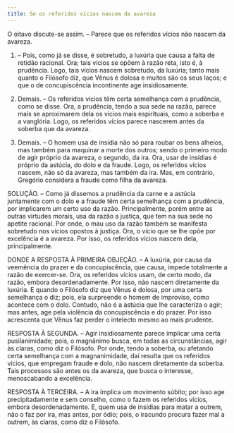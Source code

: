 ```yaml
---
title: Se os referidos vícios nascem da avareza
---
```


O oitavo discute-se assim. – Parece que os referidos vícios não nascem da avareza.  

1. – Pois, como já se disse, é sobretudo, a luxúria que causa a falta de retidão racional. Ora; tais vícios se opõem à razão reta, isto é, à prudência. Logo, tais vícios nascem sobretudo, da luxúria; tanto mais quanto o Filósofo diz, que Vênus é dolosa e muitos são os seus laços; e que o de concupiscência incontinente age insidiosamente.  

2. Demais. – Os referidos vícios têm certa semelhança com a prudência, como se disse. Ora, a prudência, tendo a sua sede na razão, parece mais se aproximarem dela os vícios mais espirituais, como a soberba e a vanglória. Logo, os referidos vícios parece nascerem antes da soberba que da avareza.  

3. Demais. – O homem usa de insídia não só para roubar os bens alheios, mas também para maquinar a morte dos outros; sendo o primeiro modo de agir próprio da avareza, o segundo, da ira. Ora, usar de insídias é próprio da astúcia, do dolo e da fraude. Logo, os referidos vícios nascem, não só da avareza, mas também da ira.  Mas, em contrário, Gregório considera a fraude como filha da avareza.  

SOLUÇÃO. – Como já dissemos a prudência da carne e a astúcia juntamente com o dolo e a fraude têm certa semelhança com a prudência, por implicarem um certo uso da razão. Principalmente, porém entre as outras virtudes morais, usa da razão a justiça, que tem na sua sede no apetite racional. Por onde, o mau uso da razão também se manifesta sobretudo nos vícios opostos à justiça. Ora, o vício que se lhe opõe por excelência é a avareza. Por isso, os referidos vícios nascem dela, principalmente. 

DONDE A RESPOSTA À PRIMEIRA OBJEÇÃO. – A luxúria, por causa da veemência do prazer e da concupiscência, que causa, impede totalmente a razão de exercer-se. Ora, os referidos vícios usam, de certo modo, da razão, embora desordenadamente. Por isso, não nascem diretamente da luxúria. E quando o Filósofo diz que Vênus é dolosa, por uma certa semelhança o diz; pois, ela surpreende o homem de improviso, como acontece com o dolo. Contudo, não é a astúcia que lhe caracteriza o agir; mas antes, age pela violência da concupiscência e do prazer. Por isso acrescenta que Vênus faz perder o intelecto mesmo ao mais prudente.  

RESPOSTA À SEGUNDA. – Agir insidiosamente parece implicar uma certa pusilanimidade; pois, o magnânimo busca, em todas as circunstâncias, agir às claras, como diz o Filósofo. Por onde, tendo a soberba, ou afetando certa semelhança com a magnanimidade, daí resulta que os referidos vícios, que empregam fraude e dolo, não nascem diretamente da soberba. Tais processos são antes os da avareza, que busca o interesse, menoscabando a excelência.  

RESPOSTA À TERCEIRA. – A ira implica um movimento súbito; por isso age precipitadamente e sem conselho, como o fazem os referidos vícios, embora desordenadamente. E, quem usa de insídias para matar a outrem, não o faz por ira, mas antes, por ódio; pois, o iracundo procura fazer mal a outrem, às claras, como diz o Filósofo.